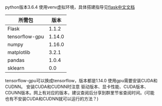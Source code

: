 python版本3.6.4
使用venv虚拟环境，具体搭建指导见[flask中文文档](https://dormousehole.readthedocs.io/en/latest/)

|所需包|版本|
|--|--|
|Flask|1.1.2|
|tensorflow-gpu|1.14.0|
|numpy|1.16.0|
|matplotlib|3.2.1|
|pandas|1.0.4|
|sklearn|0.0|
tensorflow-gpu可以换成tensorflow，版本都是1.14.0
使用gpu需要安装CUDA和CUDNN。
安装CUDA和CUDNN时注意 驱动版本、显卡性能、CUDA版本、CDUNN版本。网上有对应的版本，建议查阅后分享到群里节省查阅时间。(可能也有不安装CUDA和CUDNN就可以运行的方法？)